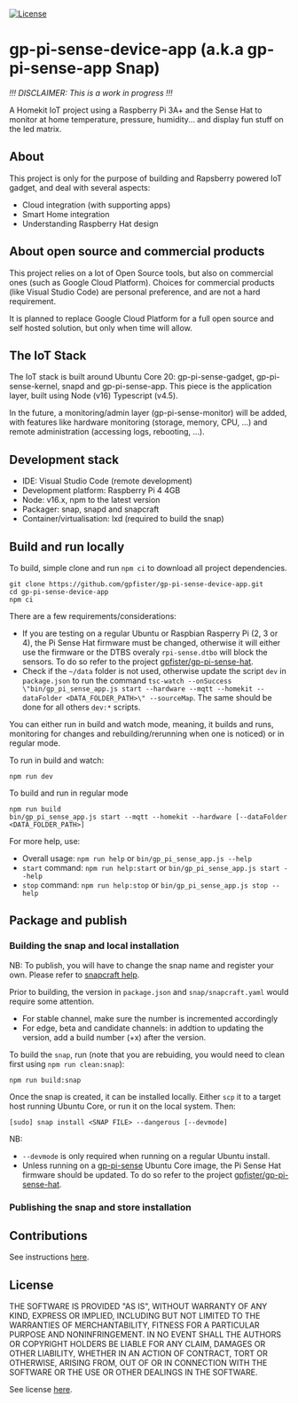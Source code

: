 [![License](https://img.shields.io/badge/License-MIT-blue.svg)](LICENSE)

# gp-pi-sense-device-app (a.k.a gp-pi-sense-app Snap)

_!!! DISCLAIMER: This is a work in progress !!!_

A Homekit IoT project using a Raspberry Pi 3A+ and the Sense Hat to monitor at
home temperature, pressure, humidity... and display fun stuff on the led matrix.

## About

This project is only for the purpose of building and Rapsberry powered IoT
gadget, and deal with several aspects:

- Cloud integration (with supporting apps)
- Smart Home integration
- Understanding Raspberry Hat design

## About open source and commercial products

This project relies on a lot of Open Source tools, but also on commercial ones
(such as Google Cloud Platform). Choices for commercial products (like Visual
Studio Code) are personal preference, and are not a hard requirement.

It is planned to replace Google Cloud Platform for a full open source and self
hosted solution, but only when time will allow.

## The IoT Stack

The IoT stack is built around Ubuntu Core 20: gp-pi-sense-gadget,
gp-pi-sense-kernel, snapd and gp-pi-sense-app. This piece is the application
layer, built using Node (v16) Typescript (v4.5).

In the future, a monitoring/admin layer (gp-pi-sense-monitor) will be added,
with features like hardware monitoring (storage, memory, CPU, ...) and remote
administration (accessing logs, rebooting, ...).

## Development stack

- IDE: Visual Studio Code (remote development)
- Development platform: Raspberry Pi 4 4GB
- Node: v16.x, npm to the latest version
- Packager: snap, snapd and snapcraft
- Container/virtualisation: lxd (required to build the snap)

## Build and run locally

To build, simple clone and run `npm ci` to download all project dependencies.

```
git clone https://github.com/gpfister/gp-pi-sense-device-app.git
cd gp-pi-sense-device-app
npm ci
```

There are a few requirements/considerations:

- If you are testing on a regular Ubuntu or Raspbian Rasperry Pi (2, 3 or 4),
  the Pi Sense Hat firmware must be changed, otherwise it will either use the
  firmware or the DTBS overaly `rpi-sense.dtbo` will block the sensors. To do so
  refer to the project
  [gpfister/gp-pi-sense-hat](https://github.com/gpfister/gp-pi-sense-hat).
- Check if the `~/data` folder is not used, otherwise update the script `dev` in
  `package.json` to run the command
  `tsc-watch --onSuccess \"bin/gp_pi_sense_app.js start --hardware --mqtt --homekit --dataFolder <DATA_FOLDER_PATH>\" --sourceMap`.
  The same should be done for all others `dev:*` scripts.

You can either run in build and watch mode, meaning, it builds and runs,
monitoring for changes and rebuilding/rerunning when one is noticed) or in
regular mode.

To run in build and watch:

```
npm run dev
```

To build and run in regular mode

```
npm run build
bin/gp_pi_sense_app.js start --mqtt --homekit --hardware [--dataFolder <DATA_FOLDER_PATH>]
```

For more help, use:

- Overall usage: `npm run help` or `bin/gp_pi_sense_app.js --help`
- `start` command: `npm run help:start` or `bin/gp_pi_sense_app.js start --help`
- `stop` command: `npm run help:stop` or `bin/gp_pi_sense_app.js stop --help`

## Package and publish

### Building the snap and local installation

NB: To publish, you will have to change the snap name and register your own.
Please refer to [snapcraft help](https://snapcraft.io/docs).

Prior to building, the version in `package.json` and `snap/snapcraft.yaml` would
require some attention.

- For stable channel, make sure the number is incremented accordingly
- For edge, beta and candidate channels: in addtion to updating the version, add
  a build number (+x) after the version.

To build the `snap`, run (note that you are rebuiding, you would need to clean
first using `npm run clean:snap`):

```
npm run build:snap
```

Once the snap is created, it can be installed locally. Either `scp` it to a
target host running Ubuntu Core, or run it on the local system. Then:

```
[sudo] snap install <SNAP FILE> --dangerous [--devmode]
```

NB:

- `--devmode` is only required when running on a regular Ubuntu install.
- Unless running on a [gp-pi-sense](https://github.com/gpfister/gp-pi-sense-device)
  Ubuntu Core image, the Pi Sense Hat firmware should be updated. To do so
  refer to the project
  [gpfister/gp-pi-sense-hat](https://github.com/gpfister/gp-pi-sense-hat).

### Publishing the snap and store installation

## Contributions

See instructions [here](./CONTRIBUTIONS.md).

## License

THE SOFTWARE IS PROVIDED "AS IS", WITHOUT WARRANTY OF ANY KIND, EXPRESS OR IMPLIED, INCLUDING BUT NOT LIMITED TO THE WARRANTIES OF MERCHANTABILITY, FITNESS FOR A PARTICULAR PURPOSE AND NONINFRINGEMENT. IN NO EVENT SHALL THE AUTHORS OR COPYRIGHT HOLDERS BE LIABLE FOR ANY CLAIM, DAMAGES OR OTHER LIABILITY, WHETHER IN AN ACTION OF CONTRACT, TORT OR OTHERWISE, ARISING FROM, OUT OF OR IN CONNECTION WITH THE SOFTWARE OR THE USE OR OTHER DEALINGS IN THE SOFTWARE.

See license [here](./LICENSE).
